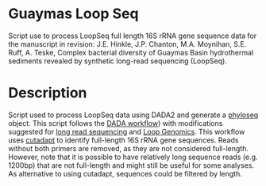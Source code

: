 # Guaymas Loop Seq

Script use to process LoopSeq full length 16S rRNA gene sequence data for the manuscript in revision:
J.E. Hinkle, J.P. Chanton, M.A. Moynihan, S.E. Ruff, A. Teske, Complex bacterial diversity of Guaymas Basin hydrothermal sediments revealed by synthetic long-read sequencing (LoopSeq).

# Description

Script used to process LoopSeq data using DADA2 and generate a [phyloseq](https://joey711.github.io/phyloseq/) object. This script follows the [DADA workflow](https://benjjneb.github.io/dada2/)) with modifications suggested for [long read sequencing](https://benjjneb.github.io/LRASManuscript/LRASms_fecal.html) and [Loop Genomics](https://github.com/benjjneb/dada2/issues/991). This workflow uses [cutadapt](https://cutadapt.readthedocs.io/en/stable/) to identify full-length 16S rRNA gene sequences. Reads without both primers are removed, as they are not considered full-length. However, note that it is possible to have relatively long sequence reads (e.g. 1200bp) that are not full-length and might still be useful for some analyses. As alternative to using cutadapt, sequences could be filtered by length.
